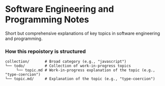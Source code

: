 # Software Engineering and Programming Notes

Short but comprehensive explanations of key topics in software engineering and programming.

### How this repoistory is structured

```shell
collection/       # Broad category (e.g., "javascript")
└── todo/         # Collection of work-in-progress topics
     └── topic.md # Work-in-progress explanation of the topic (e.g., "type-coercion")
└── topic.md/     # Explanation of the topic (e.g., "type-coercion")
```
